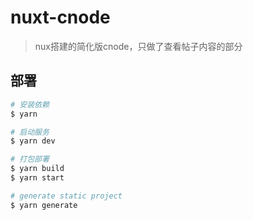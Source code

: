 # nuxt-cnode

> nux搭建的简化版cnode，只做了查看帖子内容的部分

## 部署

``` bash
# 安装依赖
$ yarn

# 启动服务
$ yarn dev

# 打包部署
$ yarn build
$ yarn start

# generate static project
$ yarn generate
```
